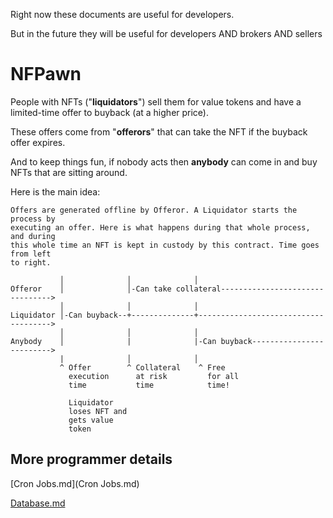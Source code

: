 Right now these documents are useful for developers.

But in the future they will be useful for developers AND brokers AND sellers



# NFPawn

People with NFTs ("**liquidators**") sell them for value tokens and have a limited-time offer to buyback (at a higher price).

These offers come from "**offerors**" that can take the NFT if the buyback offer expires.

And to keep things fun, if nobody acts then **anybody** can come in and buy NFTs that are sitting around.

Here is the main idea:

```
Offers are generated offline by Offeror. A Liquidator starts the process by
executing an offer. Here is what happens during that whole process, and during
this whole time an NFT is kept in custody by this contract. Time goes from left
to right.

           │              │              │
Offeror    │              │-Can take collateral-------------------------------->
           │              │              │
Liquidator │-Can buyback--+--------------+------------------------------------->
           │              │              │
Anybody    │              |              |-Can buyback------------------------->
           |              │              │
           ^ Offer        ^ Collateral    ^ Free
             execution      at risk         for all
             time           time            time!

             Liquidator
             loses NFT and
             gets value
             token
```

## More programmer details

[Cron Jobs.md](Cron Jobs.md)

[Database.md](Database.md)

